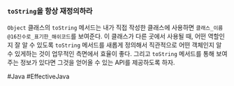 ### `toString`을 항상 재정의하라
`Object` 클래스의 `toString` 메서드는 내가 직접 작성한 클래스에 사용하면 `클래스_이름@16진수로_표기한_해쉬코드`를 보여준다. 이 클래스가 다른 곳에서 사용될 때, 어떤 역할인지 잘 알 수 있도록 `toString` 메서드를 새롭게 정의해서 직관적으로 어떤 객체인지 알 수 있게하는 것이 업무적인 측면에서 효율이 좋다. 그리고 `toString` 메서드를 통해 보여주는 정보가 있다면 그것을 얻어올 수 있는 API를 제공하도록 하자.

#Java #EffectiveJava 